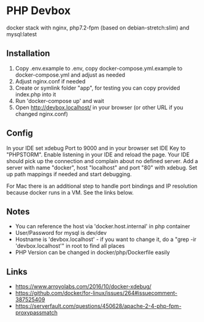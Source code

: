 # PHP Devbox

docker stack with nginx, php7.2-fpm (based on debian-stretch:slim) and mysql:latest

## Installation
1. Copy .env.example to .env, copy docker-compose.yml.example to docker-compose.yml and adjust as needed
2. Adjust nginx.conf if needed
3. Create or symlink folder "app", for testing you can copy provided index.php into it
4. Run 'docker-compose up' and wait
5. Open http://devbox.localhost/ in your browser (or other URL if you changed nginx.conf)

## Config
In your IDE set xdebug Port to 9000 and in your browser set IDE Key to "PHPSTORM". Enable listening in your IDE and reload the page. Your IDE should pick up the connection and complain about no defined server.
Add a server with name "docker", host "localhost" and port "80" with xdebug. Set up path mappings if needed and start debugging.

For Mac there is an additional step to handle port bindings and IP resolution because docker runs in a VM. See the links below.

## Notes
- You can reference the host via 'docker.host.internal' in php container
- User/Password for mysql is dev/dev
- Hostname is 'devbox.localhost' - if you want to change it, do a "grep -ir 'devbox.localhost'" in root to find all places
- PHP Version can be changed in docker/php/Dockerfile easily

## Links
- https://www.arroyolabs.com/2016/10/docker-xdebug/
- https://github.com/docker/for-linux/issues/264#issuecomment-387525409
- https://serverfault.com/questions/450628/apache-2-4-php-fpm-proxypassmatch


